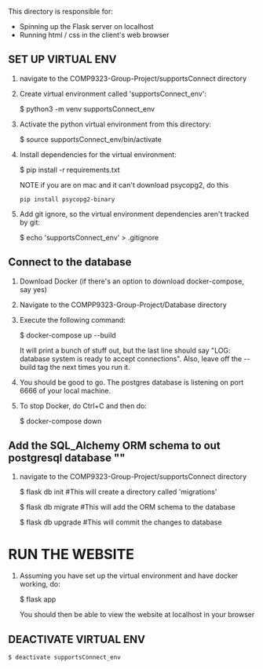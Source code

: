 This directory is responsible for:
- Spinning up the Flask server on localhost
- Running html / css in the client's web browser

## SET UP VIRTUAL ENV ##

1. navigate to the COMP9323-Group-Project/supportsConnect directory
2. Create virtual environment called 'supportsConnect_env': 

	$ python3 -m venv supportsConnect_env

3. Activate the python virtual environment from this directory: 
	
	$ source supportsConnect_env/bin/activate 

4. Install dependencies for the virtual environment:
	
	$ pip install -r requirements.txt

	NOTE if you are on mac and it can't download psycopg2, do this
	```
	pip install psycopg2-binary
	```

5. Add git ignore, so the virtual environment dependencies aren't tracked by git:

	$ echo 'supportsConnect_env' > .gitignore

## Connect to the database ##

1. Download Docker (if there's an option to download docker-compose, say yes)
2. Navigate to the COMPP9323-Group-Project/Database directory
3. Execute the following command:
	
	$ docker-compose up --build 

	It will print a bunch of stuff out, but the last line should say "LOG:  database system is ready to accept connections". Also, leave off the --build tag the next times you run it.

4. You should be good to go. The postgres database is listening on port 6666 of your local machine.
5. To stop Docker, do Ctrl+C and then do:
	
	$ docker-compose down

## Add the SQL_Alchemy ORM schema to out postgresql database ""

1. navigate to the COMP9323-Group-Project/supportsConnect directory

	$ flask db init      #This will create a directory called 'migrations' 

	$ flask db migrate   #This will add the ORM schema to the database

	$ flask db upgrade   #This will commit the changes to database

# RUN THE WEBSITE #

1. Assuming you have set up the virtual environment and have docker working, do:

	$ flask app

	You should then be able to view the website at localhost in your browser

## DEACTIVATE VIRTUAL ENV ##

	$ deactivate supportsConnect_env
